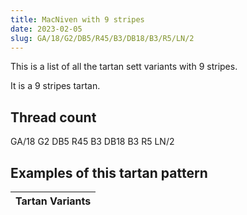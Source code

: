 ```yaml
---
title: MacNiven with 9 stripes
date: 2023-02-05
slug: GA/18/G2/DB5/R45/B3/DB18/B3/R5/LN/2
---
```

This is a list of all the tartan sett variants with 9 stripes.

It is a 9 stripes tartan.


## Thread count
GA/18 G2 DB5 R45 B3 DB18 B3 R5 LN/2

## Examples of this tartan pattern

| Tartan Variants |
|---------------|
